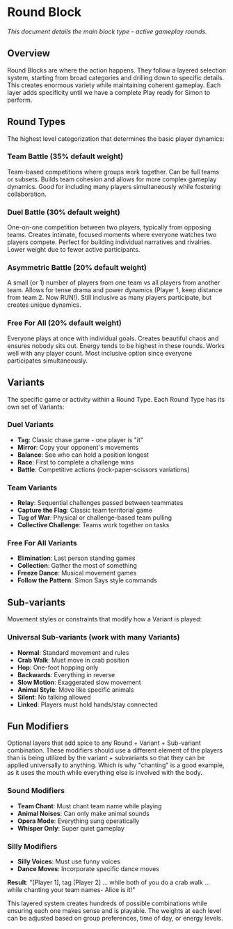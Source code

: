 # Round Block

*This document details the main block type - active gameplay rounds.*

## Overview
Round Blocks are where the action happens. They follow a layered selection system, starting from broad categories and drilling down to specific details. This creates enormous variety while maintaining coherent gameplay. Each layer adds specificity until we have a complete Play ready for Simon to perform.



## Round Types
The highest level categorization that determines the basic player dynamics:



### Team Battle (35% default weight)
Team-based competitions where groups work together. Can be full teams or subsets. Builds team cohesion and allows for more complex gameplay dynamics. Good for including many players simultaneously while fostering collaboration.

### Duel Battle (30% default weight)
One-on-one competition between two players, typically from opposing teams. Creates intimate, focused moments where everyone watches two players compete. Perfect for building individual narratives and rivalries. Lower weight due to fewer active participants.

### Asymmetric Battle (20% default weight)
A small (or 1) number of players from one team vs all players from another team. Allows for tense drama and power dynamics (Player 1, keep distance from team 2. Now RUN!). Still inclusive as many players participate, but creates unique dynamics.

### Free For All (20% default weight)
Everyone plays at once with individual goals. Creates beautiful chaos and ensures nobody sits out. Energy tends to be highest in these rounds. Works well with any player count. Most inclusive option since everyone participates simultaneously.



## Variants
The specific game or activity within a Round Type. Each Round Type has its own set of Variants:

### Duel Variants
- **Tag**: Classic chase game - one player is "it"
- **Mirror**: Copy your opponent's movements
- **Balance**: See who can hold a position longest
- **Race**: First to complete a challenge wins
- **Battle**: Competitive actions (rock-paper-scissors variations)

### Team Variants
- **Relay**: Sequential challenges passed between teammates
- **Capture the Flag**: Classic team territorial game
- **Tug of War**: Physical or challenge-based team pulling
- **Collective Challenge**: Teams work together on tasks

### Free For All Variants
- **Elimination**: Last person standing games
- **Collection**: Gather the most of something
- **Freeze Dance**: Musical movement games
- **Follow the Pattern**: Simon Says style commands




## Sub-variants
Movement styles or constraints that modify how a Variant is played:

### Universal Sub-variants (work with many Variants)
- **Normal**: Standard movement and rules
- **Crab Walk**: Must move in crab position
- **Hop**: One-foot hopping only
- **Backwards**: Everything in reverse
- **Slow Motion**: Exaggerated slow movement
- **Animal Style**: Move like specific animals
- **Silent**: No talking allowed
- **Linked**: Players must hold hands/stay connected




## Fun Modifiers
Optional layers that add spice to any Round + Variant + Sub-variant combination. These modifiers should use a different element of the players than is being utilized by the variant + subvariants so that they can be applied universally to anything. Which is why "chanting" is a good example, as it uses the mouth while everything else is involved with the body.

### Sound Modifiers
- **Team Chant**: Must chant team name while playing
- **Animal Noises**: Can only make animal sounds
- **Opera Mode**: Everything sung operatically
- **Whisper Only**: Super quiet gameplay

### Silly Modifiers
- **Silly Voices**: Must use funny voices
- **Dance Moves**: Incorporate specific dance moves


**Result**: "[Player 1], tag [Player 2] ... while both of you do a crab walk ... while chanting your team names- Alice is it!"

This layered system creates hundreds of possible combinations while ensuring each one makes sense and is playable. The weights at each level can be adjusted based on group preferences, time of day, or energy levels.